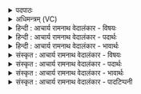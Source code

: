 <details><summary>पदपाठः</summary>

त्वाम्। रि꣣हन्ति। धीत꣡यः꣢। ह꣡रि꣢꣯म्। प꣣वि꣡त्रे꣢। अ꣣द्रु꣡हः꣢। अ꣣। द्रु꣡हः꣢꣯। व꣡त्स꣢म्। जा꣣त꣢म्। न। मा꣣त꣡रः꣢। प꣡वमा꣢꣯न। वि꣡ध꣢꣯र्मणि। वि। ध꣣र्मणि। १०१७।
</details>

<details><summary>अधिमन्त्रम् (VC)</summary>

- पवमानः सोमः
- रेभसूनू काश्यपौ
- अनुष्टुप्
- गान्धारः
</details>

<details><summary>हिन्दी : आचार्य रामनाथ वेदालंकार - विषयः</summary>

अगले मन्त्र में जगदीश्वर का वर्णन है।
</details>

<details><summary>हिन्दी : आचार्य रामनाथ वेदालंकार - पदार्थः</summary>

पदार्थान्वयभाषाः -  हे (पवमान) पवित्रतादायक रस के भण्डार जगदीश्वर (हरिम्) पाप के हरनेवाले आपको (विधर्मणि) विशेषरूप से सद्गुणों के धारक (पवित्रे) पवित्र अन्तरात्मा में (अद्रुहः) द्रोहरहित (धीतयः) धी-वृत्तियाँ (रिहन्ति) चाटती हैं,ध्याती हैं, (जातम्) नवजात (वत्सम्) बछड़े को (मातरः न) जैसे गौ माताएँ चाटती हैं ॥२॥
</details>

<details><summary>हिन्दी : आचार्य रामनाथ वेदालंकार - भावार्थः</summary>

भावार्थभाषाः -  जैसे धेनुएँ अपने बछड़े को जीभ से चाटती हुई आनन्द अनुभव करती हैं,वैसे ही मनुष्य परमात्मा को ध्याते हुए आनन्द से तरङ्गित होते हैं ॥२॥
</details>

<details><summary>संस्कृत : आचार्य रामनाथ वेदालंकार - विषयः</summary>

अथ जगदीश्वरं वर्णयति।
</details>

<details><summary>संस्कृत : आचार्य रामनाथ वेदालंकार - पदार्थः</summary>

पदार्थान्वयभाषाः -  हे (पवमान) पवित्रतासम्पादक रसागार जगदीश्वर ! (हरिम्) पापहारिणम् (त्वाम्) विधर्मणि विशेषेण सद्गुणानां धारके, (पवित्रे) निर्मले अन्तरात्मनि (अद्रुहः) द्रोहरहिताः (धीतयः) धीवृत्तयः (रिहन्ति) लिहन्ति,ध्यायन्ति, (जातम्)नवजातम् (वत्सम्) तर्णकम् (मातरः न) गावो यथा रिहन्ति लिहन्ति तद्वत् ॥२॥
</details>

<details><summary>संस्कृत : आचार्य रामनाथ वेदालंकार - भावार्थः</summary>

भावार्थभाषाः -  यथा धेनवो स्ववत्सं जिह्वया लिहन्त्य आनन्दमनुभवन्ति तथैव मनुष्याः परमात्मानं ध्यायन्त आनन्देन तरङ्गिता जायन्ते ॥२॥
</details>

<details><summary>संस्कृत : आचार्य रामनाथ वेदालंकार - पादटिप्पनी</summary>

टिप्पणी:   १. ऋ० ९।१००।७,‘धीतयो’ इत्यत्र ‘मा॒तरो॒’,‘मातरः’ इत्यत्र ‘धे॒नवः॒’ इति भेदः।
</details>